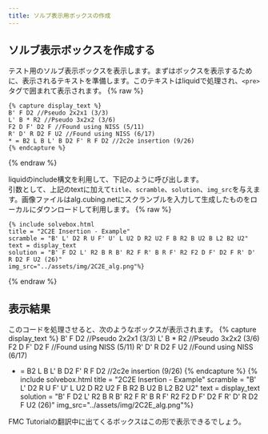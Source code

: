 ```yaml
---
title: ソルブ表示用ボックスの作成
---
```


## ソルブ表示ボックスを作成する
テスト用のソルブ表示ボックスを表示します。まずはボックスを表示するために、表示されるテキストを準備します。このテキストはliquidで処理され、`<pre>`タグで囲まれて表示されます。
{% raw  %}
```
{% capture display_text %}
B' F D2 //Pseudo 2x2x1 (3/3)
L' B * R2 //Pseudo 3x2x2 (3/6)
F2 D F' D2 F //Found using NISS (5/11)
R' D' R D2 F U2 //Found using NISS (6/17)
* = B2 L B L' B D2 F' R F D2 //2c2e insertion (9/26)
{% endcapture %}
```
{% endraw  %}

liquidのinclude構文を利用して、下記のように呼び出します。  
引数として、上記のtextに加えて`title`、`scramble`、`solution`、`img_src`を与えます。画像ファイルはalg.cubing.netにスクランブルを入力して生成したものをローカルにダウンロードして利用します。
{% raw  %}
```
{% include solvebox.html
title = "2C2E Insertion - Example"
scramble = "B' L' D2 R U F' U' L U2 D R2 U2 F B R2 B U2 B L2 B2 U2"
text = display_text
solution = "B' F D2 L' R2 B R B' R2 F R' B R F' R2 F2 D F' D2 F R' D' R D2 F U2 (26)"
img_src="../assets/img/2C2E_alg.png"%}
```
{% endraw  %}

## 表示結果
このコードを処理させると、次のようなボックスが表示されます。
{% capture display_text %}
B' F D2 //Pseudo 2x2x1 (3/3)
L' B * R2 //Pseudo 3x2x2 (3/6)
F2 D F' D2 F //Found using NISS (5/11)
R' D' R D2 F U2 //Found using NISS (6/17)
* = B2 L B L' B D2 F' R F D2 //2c2e insertion (9/26)
{% endcapture %}
{% include solvebox.html
title = "2C2E Insertion - Example"
scramble = "B' L' D2 R U F' U' L U2 D R2 U2 F B R2 B U2 B L2 B2 U2"
text = display_text
solution = "B' F D2 L' R2 B R B' R2 F R' B R F' R2 F2 D F' D2 F R' D' R D2 F U2 (26)"
img_src="../assets/img/2C2E_alg.png"%}

FMC Tutorialの翻訳中に出てくるボックスはこの形で表示できるでしょう。